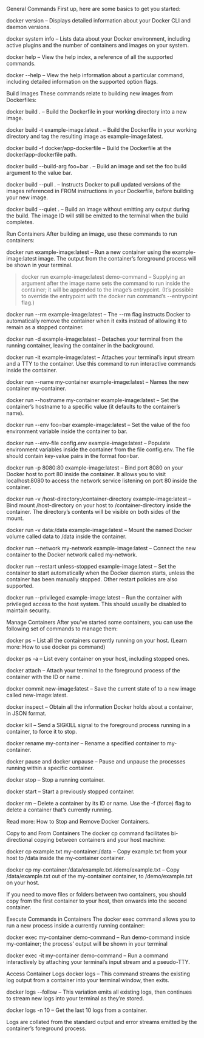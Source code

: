 General Commands
First up, here are some basics to get you started:

docker version – Displays detailed information about your Docker CLI and daemon versions.

docker system info – Lists data about your Docker environment, including active plugins and the number of containers and images on your system.

docker help – View the help index, a reference of all the supported commands.

docker <command> --help – View the help information about a particular command, including detailed information on the supported option flags.

Build Images
These commands relate to building new images from Dockerfiles:

docker build . – Build the Dockerfile in your working directory into a new image.

docker build -t example-image:latest . – Build the Dockerfile in your working directory and tag the resulting image as example-image:latest.

docker build -f docker/app-dockerfile – Build the Dockerfile at the docker/app-dockerfile path.

docker build --build-arg foo=bar . – Build an image and set the foo build argument to the value bar.

docker build --pull . – Instructs Docker to pull updated versions of the images referenced in FROM instructions in your Dockerfile, before building your new image.

docker build --quiet . – Build an image without emitting any output during the build. The image ID will still be emitted to the terminal when the build completes.

Run Containers
After building an image, use these commands to run containers:

docker run example-image:latest – Run a new container using the example-image:latest image. The output from the container’s foreground process will be shown in your terminal.

>docker run example-image:latest demo-command – Supplying an argument after the image name sets the command to run inside the container; it will be appended to the image’s entrypoint. (It’s possible to override the entrypoint with the docker run command’s --entrypoint flag.)

docker run --rm example-image:latest – The --rm flag instructs Docker to automatically remove the container when it exits instead of allowing it to remain as a stopped container.

docker run -d example-image:latest – Detaches your terminal from the running container, leaving the container in the background.

docker run -it example-image:latest – Attaches your terminal’s input stream and a TTY to the container. Use this command to run interactive commands inside the container.

docker run --name my-container example-image:latest – Names the new container my-container.

docker run --hostname my-container example-image:latest – Set the container’s hostname to a specific value (it defaults to the container’s name).

docker run --env foo=bar example-image:latest – Set the value of the foo environment variable inside the container to bar.

docker run --env-file config.env example-image:latest – Populate environment variables inside the container from the file config.env. The file should contain key-value pairs in the format foo=bar.

docker run -p 8080:80 example-image:latest – Bind port 8080 on your Docker host to port 80 inside the container. It allows you to visit localhost:8080 to access the network service listening on port 80 inside the container.

docker run -v /host-directory:/container-directory example-image:latest – Bind mount /host-directory on your host to /container-directory inside the container. The directory’s contents will be visible on both sides of the mount.

docker run -v data:/data example-image:latest – Mount the named Docker volume called data to /data inside the container.

docker run --network my-network example-image:latest – Connect the new container to the Docker network called my-network.

docker run --restart unless-stopped example-image:latest – Set the container to start automatically when the Docker daemon starts, unless the container has been manually stopped. Other restart policies are also supported.

docker run --privileged example-image:latest – Run the container with privileged access to the host system. This should usually be disabled to maintain security.

Manage Containers
After you’ve started some containers, you can use the following set of commands to manage them:

docker ps – List all the containers currently running on your host. (Learn more: How to use docker ps command)

docker ps -a – List every container on your host, including stopped ones.

docker attach <container> – Attach your terminal to the foreground process of the container with the ID or name <container>.

docker commit <container> new-image:latest – Save the current state of <container> to a new image called new-image:latest.

docker inspect <container> – Obtain all the information Docker holds about a container, in JSON format.

docker kill <container> – Send a SIGKILL signal to the foreground process running in a container, to force it to stop.

docker rename <container> my-container – Rename a specified container to my-container.

docker pause <container> and docker unpause <container> – Pause and unpause the processes running within a specific container.

docker stop <container> – Stop a running container.

docker start <container> – Start a previously stopped container.

docker rm <container> – Delete a container by its ID or name. Use the -f (force) flag to delete a container that’s currently running.

Read more: How to Stop and Remove Docker Containers.

Copy to and From Containers
The docker cp command facilitates bi-directional copying between containers and your host machine:

docker cp example.txt my-container:/data – Copy example.txt from your host to /data inside the my-container container.

docker cp my-container:/data/example.txt /demo/example.txt – Copy /data/example.txt out of the my-container container, to /demo/example.txt on your host.

If you need to move files or folders between two containers, you should copy from the first container to your host, then onwards into the second container.

Execute Commands in Containers
The docker exec command allows you to run a new process inside a currently running container:

docker exec my-container demo-command – Run demo-command inside my-container; the process’ output will be shown in your terminal

docker exec -it my-container demo-command – Run a command interactively by attaching your terminal’s input stream and a pseudo-TTY.

Access Container Logs
docker logs <container> – This command streams the existing log output from a container into your terminal window, then exits.

docker logs <container> --follow – This variation emits all existing logs, then continues to stream new logs into your terminal as they’re stored.

docker logs <container> -n 10 – Get the last 10 logs from a container.

Logs are collated from the standard output and error streams emitted by the container’s foreground process.

